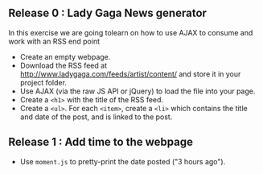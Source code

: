 ## Release 0 : Lady Gaga News generator

In this exercise we are going tolearn on how to use AJAX to consume and work with an RSS end point

- Create an empty webpage.
- Download the RSS feed at http://www.ladygaga.com/feeds/artist/content/ and store it in your project folder.
- Use AJAX (via the raw JS API or jQuery) to load the file into your page.
- Create a `<h1>` with the title of the RSS feed.
- Create a `<ul>`. For each `<item>`, create a `<li>` which contains the title and date of the post, and is linked to the post.


## Release 1 : Add time to the webpage

- Use `moment.js` to pretty-print the date posted ("3 hours ago"). 
